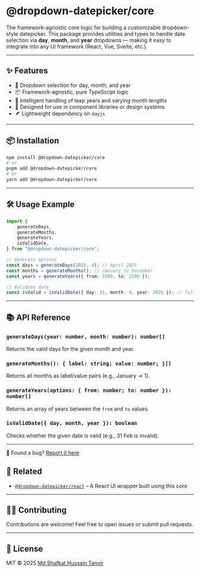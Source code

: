 # @dropdown-datepicker/core

The framework-agnostic core logic for building a customizable dropdown-style datepicker. This package provides utilities and types to handle date selection via **day**, **month**, and **year** dropdowns — making it easy to integrate into any UI framework (React, Vue, Svelte, etc.).

---

## ✨ Features

- 📅 Dropdown selection for day, month, and year
- 📦 Framework-agnostic, pure TypeScript logic
- 🧠 Intelligent handling of leap years and varying month lengths
- 🔧 Designed for use in component libraries or design systems
- 🪶 Lightweight dependency on `dayjs`

---

## 📦 Installation

```bash
npm install @dropdown-datepicker/core
# or
pnpm add @dropdown-datepicker/core
# or
yarn add @dropdown-datepicker/core
```

---

## 🛠️ Usage Example

```ts
import {
    generateDays,
    generateMonths,
    generateYears,
    isValidDate,
} from "@dropdown-datepicker/core";

// Generate options
const days = generateDays(2025, 4); // April 2025
const months = generateMonths(); // January to December
const years = generateYears({ from: 1900, to: 2100 });

// Validate date
const isValid = isValidDate({ day: 31, month: 4, year: 2025 }); // false (April has 30 days)
```

---

## 📚 API Reference

### `generateDays(year: number, month: number): number[]`

Returns the valid days for the given month and year.

### `generateMonths(): { label: string; value: number; }[]`

Returns all months as label/value pairs (e.g., January → 1).

### `generateYears(options: { from: number; to: number }): number[]`

Returns an array of years between the `from` and `to` values.

### `isValidDate({ day, month, year }): boolean`

Checks whether the given date is valid (e.g., 31 Feb is invalid).

---

🐛 Found a bug? [Report it here](https://github.com/tanvir0604/dropdown-datepicker/issues/new?labels=package:core&template=core-bug.yml)

## 🔗 Related

- [`@dropdown-datepicker/react`](https://www.npmjs.com/package/@dropdown-datepicker/react) – A React UI wrapper built using this core

---

## 🧑‍💻 Contributing

Contributions are welcome! Feel free to open issues or submit pull requests.

---

## 📄 License

MIT © 2025 [Md Shafkat Hussain Tanvir](https://github.com/tanvir0604)
